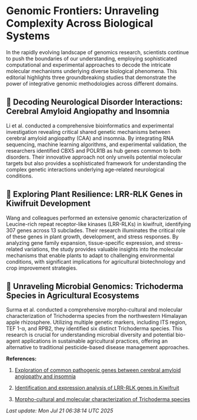 # Genomic Frontiers: Unraveling Complexity Across Biological Systems

In the rapidly evolving landscape of genomics research, scientists continue to push the boundaries of our understanding, employing sophisticated computational and experimental approaches to decode the intricate molecular mechanisms underlying diverse biological phenomena. This editorial highlights three groundbreaking studies that demonstrate the power of integrative genomic methodologies across different domains.

## 🧬 Decoding Neurological Disorder Interactions: Cerebral Amyloid Angiopathy and Insomnia

Li et al. conducted a comprehensive bioinformatics and experimental investigation revealing critical shared genetic mechanisms between cerebral amyloid angiopathy (CAA) and insomnia. By integrating RNA sequencing, machine learning algorithms, and experimental validation, the researchers identified CBX5 and POLR1B as hub genes common to both disorders. Their innovative approach not only unveils potential molecular targets but also provides a sophisticated framework for understanding the complex genetic interactions underlying age-related neurological conditions.

## 🌱 Exploring Plant Resilience: LRR-RLK Genes in Kiwifruit Development

Wang and colleagues performed an extensive genomic characterization of Leucine-rich repeat receptor-like kinases (LRR-RLKs) in kiwifruit, identifying 307 genes across 13 subclades. Their research illuminates the critical role of these genes in plant growth, development, and stress responses. By analyzing gene family expansion, tissue-specific expression, and stress-related variations, the study provides valuable insights into the molecular mechanisms that enable plants to adapt to challenging environmental conditions, with significant implications for agricultural biotechnology and crop improvement strategies.

## 🦠 Unraveling Microbial Genomics: Trichoderma Species in Agricultural Ecosystems

Surma et al. conducted a comprehensive morpho-cultural and molecular characterization of Trichoderma species from the northwestern Himalayan apple rhizosphere. Utilizing multiple genetic markers, including ITS region, TEF 1-α, and RPB2, they identified six distinct Trichoderma species. This research is crucial for understanding microbial diversity and potential bio-agent applications in sustainable agricultural practices, offering an alternative to traditional pesticide-based disease management approaches.

**References:**

1. [Exploration of common pathogenic genes between cerebral amyloid angiopathy and insomnia](https://pubmed.ncbi.nlm.nih.gov/40685483)

2. [Identification and expression analysis of LRR-RLK genes in Kiwifruit](https://pubmed.ncbi.nlm.nih.gov/40685442)

3. [Morpho-cultural and molecular characterization of Trichoderma species](https://pubmed.ncbi.nlm.nih.gov/40685429)

*Last update: Mon Jul 21 06:38:14 UTC 2025*
